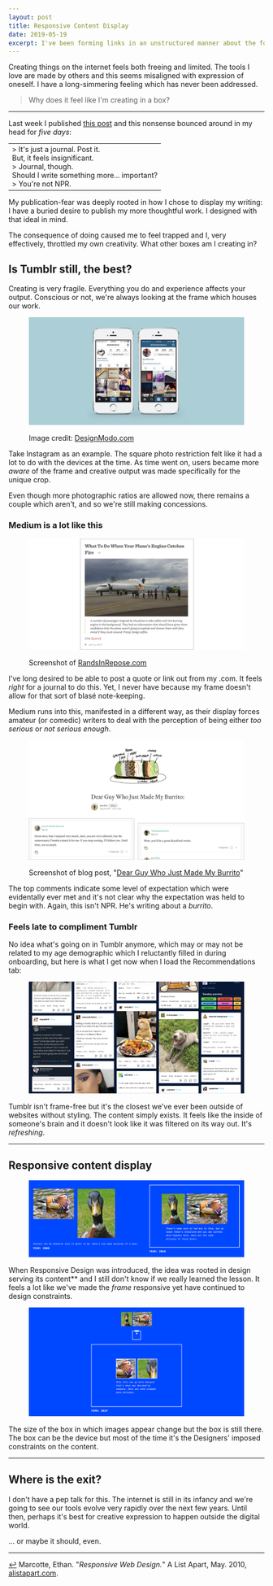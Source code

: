 ```yaml
---
layout: post
title: Responsive Content Display
date: 2019-05-19
excerpt: I've been forming links in an unstructured manner about the following trends. Until I can articulate them better, I'm putting a pin in the following thoughts...
---
```


Creating things on the internet feels both freeing and limited. The tools I love are made by others and this seems misaligned with expression of oneself. I have a long-simmering feeling which has never been addressed.

> Why does it feel like I'm creating in a box?

<hr class="--small">

Last week I published [this post](http://helentran.com/trendsinbulletpoints) and this nonsense bounced around in my head for _five days_:

<table class="stats">
<tr>
    <td>> It's just a journal. Post it.<br />
        But, it feels insignificant.<br />
        > Journal, though.<br />
        Should I write something more... important?<br />
        > You're not NPR.
    </td>
</tr>
</table>

My publication-fear was deeply rooted in how I chose to display my writing: I have a buried desire to publish my more thoughtful work. I designed with that ideal in mind.

The consequence of doing caused me to feel trapped and I, very effectively, throttled my own creativity. What other boxes am I creating in?

## Is Tumblr still, the best?

Creating is very fragile. Everything you do and experience affects your output. Conscious or not, we're always looking at the frame which houses our work.

<figure>
    <img src="/img/posts/052519-insta.jpg" alt="Screenshot of original Instagram app">
    <figcaption>
        <p>Image credit: <a href="https://designmodo.com/comparing-ios-designs-apps/">DesignModo.com</a></p>
    </figcaption>
</figure>

Take Instagram as an example. The square photo restriction felt like it had a lot to do with the devices at the time. As time went on, users became more _aware_ of the frame and creative output was made specifically for the unique crop.

Even though more photographic ratios are allowed now, there remains a couple which aren't, and so we're still making concessions.

### Medium is a lot like this

<figure>
    <img src="/img/posts/052519-rands.jpg" alt="Screenshot of Rands' website">
    <figcaption>
        <p>Screenshot of <a href="http://randsinrepose.com">RandsInRepose.com</a></p>
    </figcaption>
</figure>

I've long desired to be able to post a quote or link out from my .com. It feels _right_ for a journal to do this. Yet, I never have because my frame doesn't allow for that sort of blasé note-keeping.

Medium runs into this, manifested in a different way, as their display forces amateur (or comedic) writers to deal with the perception of being either _too serious_ or _not serious enough_.

<figure>
    <img src="/img/posts/052519-burrito.jpg" alt="Screenshot of a Medium article">
    <figcaption>
        <p>Screenshot of blog post, "<a href="https://medium.com/@jackdire/dear-guy-who-just-made-my-burrito-fd08c0babb57">Dear Guy Who Just Made My Burrito</a>"</p>
    </figcaption>
</figure>

The top comments indicate some level of expectation which were evidentally ever met and it's not clear why the expectation was held to begin with. Again, this isn't NPR. He's writing about a _burrito_.

### Feels late to compliment Tumblr

No idea what's going on in Tumblr anymore, which may or may not be related to my age demographic which I reluctantly filled in during onboarding, but here is what I get now when I load the Recommendations tab:

<figure>
    <img src="/img/posts/052519-tumblr.jpg" alt="Screenshot of Tumblr recommendations tab">
</figure>

Tumblr isn't frame-free but it's the closest we've ever been outside of websites without styling. The content simply exists. It feels like the inside of someone's brain and it doesn't look like it was filtered on its way out. It's _refreshing_.

<hr class="--small">

## Responsive content display

<figure>
    <img src="/img/posts/052519-ducks1.jpg" alt="Explanation of responsive content display with ducks">
</figure>

When Responsive Design was introduced, the idea was rooted in design serving its content** and I still don't know if we really learned the lesson. It feels a lot like we've made the _frame_ responsive yet have continued to design constraints.

<figure>
    <img src="/img/posts/052519-ducks2.jpg" alt="Explanation of responsive content display with ducks, part 2">
</figure>

The size of the box in which images appear change but the box is still there. The box can be the device but most of the time it's the Designers' imposed constraints on the content.

<hr class="--small">

## Where is the exit?

I don't have a pep talk for this. The internet is still in its infancy and we're going to see our tools evolve very rapidly over the next few years. Until then, perhaps it's best for creative expression to happen outside the digital world.

... or maybe it should, even.

<hr class="--small">

<div class="citations">
    <p><a name="note-1" href="#back-1" class="citations-back">&#x21A9;</a> Marcotte, Ethan. "<em>Responsive Web Design.</em>" A List Apart, May. 2010, <a href="https://alistapart.com/article/responsive-web-design/">alistapart.com</a>. </p>
</div>



